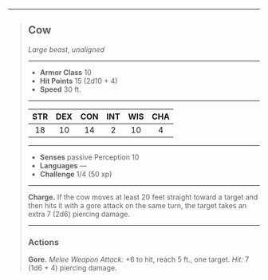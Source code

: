 ***
> ## Cow
> *Large beast, unaligned*
> 
> ***
> 
> - **Armor Class** 10
> - **Hit Points** 15 (2d10 + 4)
> - **Speed** 30 ft.
> 
> ***
> 
> |STR|DEX|CON|INT|WIS|CHA|
> |:---:|:---:|:---:|:---:|:---:|:---:|
> |18|10|14|2|10|4|
> 
> ***
> 
> - **Senses** passive Perception 10
> - **Languages** —
> - **Challenge** 1/4 (50 xp)
> 
> ***
> 
> **Charge.** If the cow moves at least 20 feet straight toward a target and then hits it with a gore attack on the same turn, the target takes an extra 7 (2d6) piercing damage.
> 
> ***
> 
> ### Actions
> **Gore.** *Melee Weapon Attack:* +6 to hit, reach 5 ft., one target. *Hit:* 7 (1d6 + 4) piercing damage.